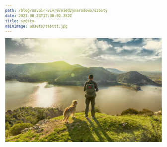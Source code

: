 ```yaml
---
path: /blog/savoir-vivre/miedzynarodowo/szosty
date: 2021-08-23T17:38:02.382Z
title: szósty
mainImage: assets/testtt.jpg
---
```

![](assets/man-walking-dog.jpg)